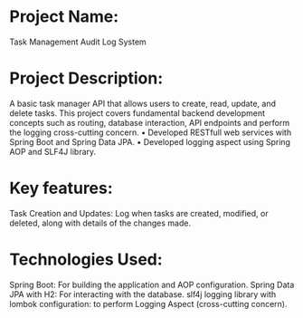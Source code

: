 # Project Name:
Task Management Audit Log System

# Project Description: 
A basic task manager API that allows users to create, read, update, and delete
tasks. This project covers fundamental backend development concepts such as routing, database interaction, API endpoints and perform the logging cross-cutting concern.
• Developed RESTfull web services with Spring Boot and Spring Data JPA.
• Developed logging aspect using Spring AOP and SLF4J library.


# Key features:
Task Creation and Updates: Log when tasks are created, modified, or deleted, along with details of the changes made.

# Technologies Used:
Spring Boot: For building the application and AOP configuration.
Spring Data JPA with H2: For interacting with the database.
slf4j logging library with lombok configuration: to perform Logging Aspect (cross-cutting concern).
